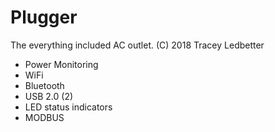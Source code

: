 # Plugger


The everything included AC outlet.
(C) 2018 Tracey Ledbetter

- Power Monitoring
- WiFi
- Bluetooth
- USB 2.0 (2)
- LED status indicators
- MODBUS




